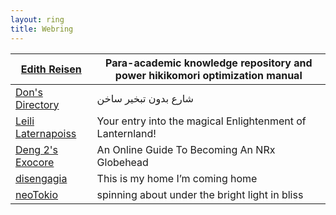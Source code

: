 ```yaml
---
layout: ring
title: Webring
---
```


| [Edith Reisen](http://reisen.netlify.app/)                                    | Para-academic knowledge repository and power hikikomori optimization manual |
| ----------------------------------------------------------------------------- | --------------------------------------------------------------------------- |
| [Don's Directory](http://dons.directory/)                                     | شارع بدون تبخير ساخن                                                        |
| [Leili Laternapoiss](https://leili.netlify.app/)                              | Your entry into the magical Enlightenment of Lanternland!                   |
| [Deng 2's Exocore](https://dengpilled.netlify.app/)                            | An Online Guide To Becoming An NRx Globehead                                |
| [disengagia](https://dengpilled.netlify.app/s//disengagea.toikos.net/) | This is my home I’m coming home                                             |
| [neoTokio](https://neotokio.net/)                                                                              | spinning about under the bright light in bliss                                                                            |